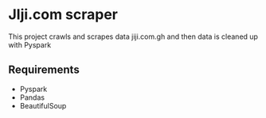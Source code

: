 # JIji.com scraper

This project crawls and scrapes data jiji.com.gh and then data is cleaned up with Pyspark

## Requirements
* Pyspark
* Pandas
* BeautifulSoup
